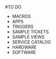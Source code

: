 #TO DO

- MACROS
- APPS
- TRIGGERS
- SAMPLE TICKETS
- SAMPLE VIEWS
- SERVICE CATALOG
- HARDWARE
- SOFTWARE
